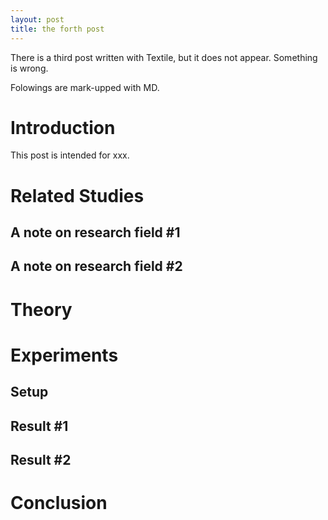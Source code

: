 ```yaml
---
layout: post
title: the forth post
---
```


There is a third post written with Textile,
but it does not appear. Something is wrong. 

Folowings are mark-upped with MD.

# Introduction
This post is intended for xxx.

# Related Studies
## A note on research field #1
## A note on research field #2

# Theory

# Experiments
## Setup
## Result #1
## Result #2

# Conclusion


